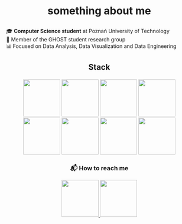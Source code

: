 #  <p align = "center"> something about me </p>

🎓 **Computer Science student** at Poznań University of Technology  
👥 Member of the GHOST student research group     
📊 Focused on  Data Analysis, Data Visualization and Data Engineering  

##  <p align="center"> Stack </p>
<p align="center">
  <img src="https://img.shields.io/badge/Python-3776AB?style=for-the-badge&logo=python&logoColor=white" height="100"/>
  <img src="https://img.shields.io/badge/Pandas-150458?style=for-the-badge&logo=pandas&logoColor=white" height="100"/>
   <img src="https://img.shields.io/badge/Matplotlib-003B57?style=for-the-badge&logo=plotly&logoColor=white" height="100"/>
  <img src="https://img.shields.io/badge/Seaborn-76B900?style=for-the-badge&logo=python&logoColor=white" height="100"/>
  <img src="https://img.shields.io/badge/NumPy-013243?style=for-the-badge&logo=numpy&logoColor=white" height="100"/>
  <img src="https://img.shields.io/badge/Excel-217346?style=for-the-badge&logo=microsoft-excel&logoColor=white" height="100"/>
  <img src="https://img.shields.io/badge/Power%20BI-F2C811?style=for-the-badge&logo=powerbi&logoColor=white" height="100"/>
  <img src="https://img.shields.io/badge/SQL-4479A1?style=for-the-badge&logo=postgresql&logoColor=white" height="100"/>
</p>


### <p align="center">📬 How to reach me</p>

<p align="center">
  <a href="https://www.linkedin.com/in/jan-kaszuba-53a2b5230/">
    <img src="https://img.shields.io/badge/LinkedIn-0A66C2?style=for-the-badge&logo=linkedin&logoColor=white" height="100"/>
  </a>
  <a href="mailto:jan.kaszuba21@gmail.com">
    <img src="https://img.shields.io/badge/Email-D14836?style=for-the-badge&logo=gmail&logoColor=white" height="100"/>
  </a>
</p>
